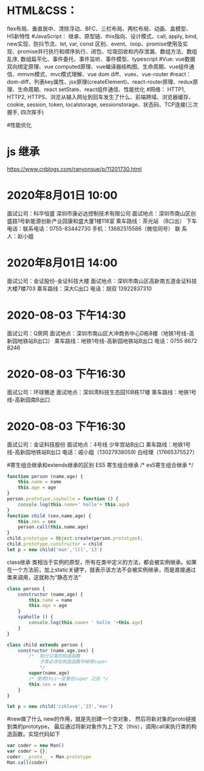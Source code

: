 

# HTML&CSS：
flex布局、垂直居中、清除浮动、BFC、三栏布局、两栏布局、动画、盒模型、H5新特性
#JavaScript：
继承、原型链、this指向、设计模式、call, apply, bind, new实现、防抖节流、let, var, const 区别、event、loop、promise使用及实现、promise并行执行和顺序执行、闭包、垃圾回收和内存泄漏、数组方法、数组乱序, 数组扁平化、事件委托、事件监听、事件模型、typescript
#Vue:
vue数据双向绑定原理、vue computed原理、vue编译器结构图、生命周期、vue组件通信、mmvm模式、mvc模式理解、vue dom diff、vuex、vue-router
#react：
dom-diff、列表key属性、jsx原理(createElement)、react-router原理、redux原理、生命周期、react setState、react组件通信、性能优化
#网络：
HTTP1, HTTP2, HTTPS、浏览从输入网址到回车发生了什么、前端跨域、浏览器缓存、cookie, session, token, localstorage, sessionstorage、状态码、TCP连接(三次握手, 四次挥手)

#性能优化
# js 继承
https://www.cnblogs.com/ranyonsue/p/11201730.html
# 2020年8月01日 10:00
面试公司：科华恒盛 深圳市康必达控制技术有限公司
面试地点：深圳市南山区创盛路1号新能源创新产业园康和盛大厦1楼118室
乘车路线：茶光站 （B口出） 下车  
电话：联系电话：0755-83442730  手机：13682515586（微信同号）
联 系 人：赵小姐 
# 2020年8月01日 14:00
面试公司：金证股份-金证科技大楼
面试地点：深圳市南山区高新南五道金证科技大楼7楼703
乘车路线：深大C出口 
电话：胡双  13922837310
# 2020-08-03 下午14:30
面试公司：Q房网
面试地点：深圳市南山区大冲商务中心D栋8楼（地铁1号线-高新园地铁站B出口）
乘车路线：地铁1号线-高新园地铁站B出口
电话：0755 8672 8246
# 2020-08-03 下午16:30
面试公司：环球雅途
面试地点：深圳湾科技生态园10B栋17楼
乘车路线：地铁1号线-高新园南B出口
# 2020-08-03 下午16:30
面试公司：金证科技股份
面试地点：4号线 少年宫站B出口
乘车路线：地铁1号线-高新园地铁站B出口
电话：戚小姐（13027938059) 白经理（17665375527）  

#寄生组合继承和extends继承的区别
ES5 寄生组合继承
/* es5寄生组合继承 */
```js
function person (name,age) {
    this.name = name
    this.age = age
}
person.prototype.sayholle = function () {
    console.log(this.name+' holle'+ this.age)
}
function child (sex,name,age) {
    this.sex = sex
    person.call(this,name,age)
}
child.prototype = Object.create(person.prototype);
child.prototype.constructor = child
let p = new child('man','lll','13')
```
class继承
类相当于实例的原型，所有在类中定义的方法，都会被实例继承。如果在一个方法前，加上static关键字，就表示该方法不会被实例继承，而是直接通过类来调用，这就称为“静态方法”
```js
class person {
    constructor (name,age) {
        this.name = name
        this.age = age
    }
    syaholle () {
        console.log(this.name+ ' holle '+this.age)
    }
}

class child extends person {
    constructor (name,age,sex) {
        /*  执行父类的构造函数 
            子类必须在构造函数中掉用super
            */
        super(name,age)
        /* 使用this一定要在super 之后 */
        this.sex = sex
    }
}

let p = new child('czklove','23','man')
```
#new做了什么
new的作用，就是先创建一个空对象，
然后将新对象的proto链接到类的prototype，
最后通过将新对象作为上下文（this），调用call来执行类的构造函数。实现代码如下
```js
var coder = new Man()
var coder = {};
coder.__proto__ = Man.prototype
Man.call(coder)
```
